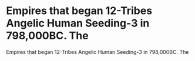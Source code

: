# Empires that began 12-Tribes Angelic Human Seeding-3 in 798,000BC. The

Empires that began 12-Tribes Angelic Human Seeding-3 in 798,000BC. The